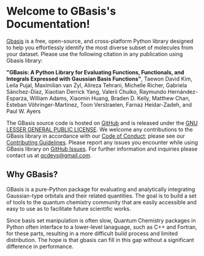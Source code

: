 <!-- #region -->
# Welcome to GBasis's Documentation!

[Gbasis](https://github.com/theochem/gbasis/) is a free, open-source, and cross-platform Python library designed to help you effortlessly identify the most diverse subset of molecules from your dataset. Please use the following citation in any publication using Gbasis library:

**"GBasis: A Python Library for Evaluating Functions, Functionals, and
Integrals Expressed with Gaussian Basis Functions"**, 
Taewon David Kim, Leila Pujal, Maximilian van Zyl, Alireza Tehrani, Michelle Richer, Gabriela
Sánchez-Díaz, Xiaotian Derrick Yang, Valerii Chuiko, Raymundo Hernández-Esparza, William Adams,
Xiaomin Huang, Braden D. Kelly, Matthew Chan, Esteban Vöhringer-Martinez, Toon Verstraelen, Farnaz
Heidar-Zadeh, and Paul W. Ayers

The GBasis source code is hosted on [GitHub](https://github.com/theochem/gbasis/) and is released under the [GNU LESSER GENERAL PUBLIC LICENSE](https://github.com/theochem/gbasis/blob/master/LICENSE). We welcome any contributions to the GBasis library in accordance with our [Code of Conduct](https://github.com/theochem/gbasis/blob/master/CODE_OF_CONDUCT.md); please see our [Contributing Guidelines](https://github.com/theochem/gbasis/blob/master/CONTRIBUTING.md). Please report any issues you encounter while using GBasis library on [GitHub Issues](https://github.com/theochem/gbasis/issues). For further information and inquiries please contact us at qcdevs@gmail.com.

## Why GBasis?
GBasis is a pure-Python package for evaluating and analytically integrating Gaussian-type orbitals and their related quantities. The goal is to build a set of tools to the quantum chemistry community that are easily accessible and easy to use as to facilitate future scientific works.

Since basis set manipulation is often slow, Quantum Chemistry packages in Python often interface to a lower-level lanaguage, such as C++ and Fortran, for these parts, resulting in a more difficult build process and limited distribution. The hope is that gbasis can fill in this gap without a significant difference in performance.

<!-- #endregion -->
